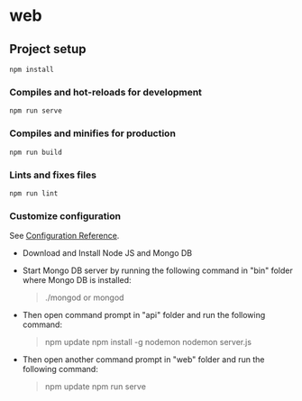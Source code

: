 # web

## Project setup

```
npm install
```

### Compiles and hot-reloads for development

```
npm run serve
```

### Compiles and minifies for production

```
npm run build
```

### Lints and fixes files

```
npm run lint
```

### Customize configuration

See [Configuration Reference](https://cli.vuejs.org/config/).

- Download and Install Node JS and Mongo DB

- Start Mongo DB server by running the following command in "bin" folder where Mongo DB is installed:
  > ./mongod
  > or
  > mongod
- Then open command prompt in "api" folder and run the following command:

  > npm update
  > npm install -g nodemon
  > nodemon server.js

- Then open another command prompt in "web" folder and run the following command:
  > npm update
  > npm run serve
